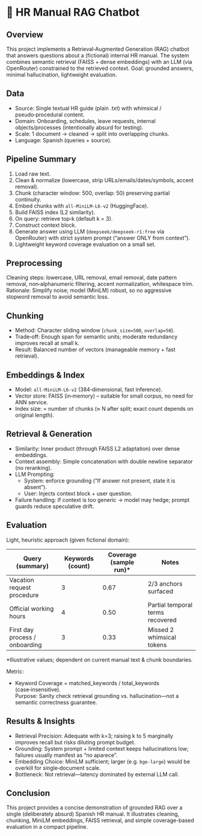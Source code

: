 # 🤖 HR Manual RAG Chatbot

## Overview
This project implements a Retrieval‑Augmented Generation (RAG) chatbot that answers questions about a (fictional) internal HR manual. The system combines semantic retrieval (FAISS + dense embeddings) with an LLM (via OpenRouter) constrained to the retrieved context. Goal: grounded answers, minimal hallucination, lightweight evaluation.

## Data
- Source: Single textual HR guide (plain .txt) with whimsical / pseudo‑procedural content.  
- Domain: Onboarding, schedules, leave requests, internal objects/processes (intentionally absurd for testing).  
- Scale: 1 document → cleaned → split into overlapping chunks.  
- Language: Spanish (queries + source).  

## Pipeline Summary
1. Load raw text.  
2. Clean & normalize (lowercase, strip URLs/emails/dates/symbols, accent removal).  
3. Chunk (character window: 500, overlap: 50) preserving partial continuity.  
4. Embed chunks with `all-MiniLM-L6-v2` (HuggingFace).  
5. Build FAISS index (L2 similarity).  
6. On query: retrieve top‑k (default k = 3).  
7. Construct context block.  
8. Generate answer using LLM (`deepseek/deepseek-r1:free` via OpenRouter) with strict system prompt (“answer ONLY from context”).  
9. Lightweight keyword coverage evaluation on a small set.  

## Preprocessing
Cleaning steps: lowercase, URL removal, email removal, date pattern removal, non‑alphanumeric filtering, accent normalization, whitespace trim.  
Rationale: Simplify noise; model (MiniLM) robust, so no aggressive stopword removal to avoid semantic loss.

## Chunking
- Method: Character sliding window (`chunk_size=500`, `overlap=50`).  
- Trade‑off: Enough span for semantic units; moderate redundancy improves recall at small k.  
- Result: Balanced number of vectors (manageable memory + fast retrieval).

## Embeddings & Index
- Model: `all-MiniLM-L6-v2` (384‑dimensional, fast inference).  
- Vector store: FAISS (in‑memory) – suitable for small corpus, no need for ANN service.  
- Index size: = number of chunks (≈ N after split; exact count depends on original length).

## Retrieval & Generation
- Similarity: Inner product (through FAISS L2 adaptation) over dense embeddings.  
- Context assembly: Simple concatenation with double newline separator (no reranking).  
- LLM Prompting:  
  - System: enforce grounding (“If answer not present, state it is absent”).  
  - User: Injects context block + user question.  
- Failure handling: If context is too generic → model may hedge; prompt guards reduce speculative drift.

## Evaluation
Light, heuristic approach (given fictional domain):

| Query (summary)                       | Keywords (count) | Coverage (sample run)* | Notes                                |
|--------------------------------------|------------------|------------------------|--------------------------------------|
| Vacation request procedure           | 3                | 0.67                   | 2/3 anchors surfaced                 |
| Official working hours               | 4                | 0.50                   | Partial temporal terms recovered     |
| First day process / onboarding       | 3                | 0.33                   | Missed 2 whimsical tokens            |

*Illustrative values; dependent on current manual text & chunk boundaries.

Metric:  
- Keyword Coverage = matched_keywords / total_keywords (case‑insensitive).  
Purpose: Sanity check retrieval grounding vs. hallucination—not a semantic correctness guarantee.

## Results & Insights
- Retrieval Precision: Adequate with k=3; raising k to 5 marginally improves recall but risks diluting prompt budget.  
- Grounding: System prompt + limited context keeps hallucinations low; failures usually manifest as “no aparece”.  
- Embedding Choice: MiniLM sufficient; larger (e.g. `bge-large`) would be overkill for single‑document scale.  
- Bottleneck: Not retrieval—latency dominated by external LLM call.

## Conclusion
This project provides a concise demonstration of grounded RAG over a single (deliberately absurd) Spanish HR manual.
It illustrates cleaning, chunking, MiniLM embeddings, FAISS retrieval, and simple coverage-based evaluation in a compact pipeline.